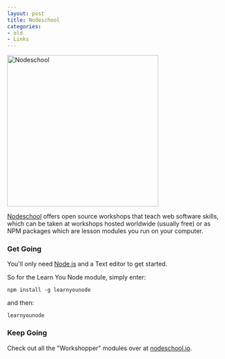 ```yaml
---
layout: post
title: Nodeschool
categories:
- old
- Links
---
```


<p class="text-center">
    <img class="img-responsive center" src="https://nodeschool.io/images/schoolhouse.svg" width="350" alt="Nodeschool">
</p>

[Nodeschool](https://nodeschool.io/) offers open source workshops that teach web software skills, which can be taken at workshops hosted worldwide (usually free) or as NPM packages which are lesson modules you run on your computer.

### Get Going

You'll only need [Node.js](http://nodejs.org/) and a Text editor to get started.

So for the Learn You Node module, simply enter:

`npm install -g learnyounode`

and then:

`learnyounode`

### Keep Going

Check out all the "Workshopper" modules over at [nodeschool.io](https://nodeschool.io/).
